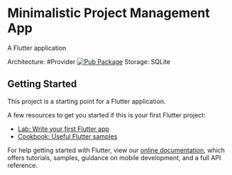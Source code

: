 # Minimalistic Project Management App

A Flutter application 

Architecture: #Provider [![Pub Package](https://img.shields.io/pub/v/page_view_indicator.svg)](https://pub.dev/packages/provider)
Storage: SQLite

## Getting Started

This project is a starting point for a Flutter application.

A few resources to get you started if this is your first Flutter project:

- [Lab: Write your first Flutter app](https://flutter.dev/docs/get-started/codelab)
- [Cookbook: Useful Flutter samples](https://flutter.dev/docs/cookbook)

For help getting started with Flutter, view our
[online documentation](https://flutter.dev/docs), which offers tutorials,
samples, guidance on mobile development, and a full API reference.
